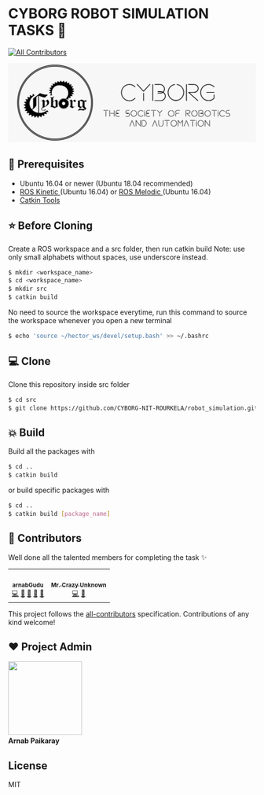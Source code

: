 # CYBORG ROBOT SIMULATION TASKS 🤖
<!-- ALL-CONTRIBUTORS-BADGE:START - Do not remove or modify this section -->
[![All Contributors](https://img.shields.io/badge/all_contributors-2-orange.svg?style=flat-square)](#contributors-)
<!-- ALL-CONTRIBUTORS-BADGE:END -->

![](./images/logo.jpg)

## 📌 Prerequisites
- Ubuntu 16.04 or newer (Ubuntu 18.04 recommended)
- [ROS Kinetic ](http://wiki.ros.org/kinetic/Installation/Ubuntu) (Ubuntu 16.04) or [ROS Melodic ](http://wiki.ros.org/melodic/Installation/Ubuntu) (Ubuntu 16.04)
- [Catkin Tools](https://catkin-tools.readthedocs.io/en/latest/installing.html)

## ⭐ Before Cloning

Create a ROS workspace and a src folder, then run catkin build
Note: use only small alphabets without spaces, use underscore instead.
```sh
$ mkdir <workspace_name>
$ cd <workspace_name>
$ mkdir src
$ catkin build
```
No need to source the workspace everytime, run this command to source the workspace whenever you open a new terminal
```sh
$ echo 'source ~/hector_ws/devel/setup.bash' >> ~/.bashrc
```
## 💻 Clone
Clone this repository inside src folder
```sh
$ cd src
$ git clone https://github.com/CYBORG-NIT-ROURKELA/robot_simulation.git
```

## 💥 Build
Build all the packages with
```sh
$ cd ..
$ catkin build
```
or build specific packages with
```sh
$ cd ..
$ catkin build [package_name]
```

## 🤝 Contributors 

Well done all the talented members for completing the task ✨

<!-- ALL-CONTRIBUTORS-LIST:START - Do not remove or modify this section -->
<!-- prettier-ignore-start -->
<!-- markdownlint-disable -->
<table>
  <tr>
    <td align="center"><a href="https://github.com/arnabGudu"><img src="https://avatars1.githubusercontent.com/u/42674892?v=4" width="100px;" alt=""/><br /><sub><b>arnabGudu</b></sub></a><br /><a href="https://github.com/CYBORG-NIT-ROURKELA/robot_simulation/commits?author=arnabGudu" title="Code">💻</a> <a href="https://github.com/CYBORG-NIT-ROURKELA/robot_simulation/commits?author=arnabGudu" title="Documentation">📖</a> <a href="#projectManagement-arnabGudu" title="Project Management">📆</a> <a href="https://github.com/CYBORG-NIT-ROURKELA/robot_simulation/pulls?q=is%3Apr+reviewed-by%3AarnabGudu" title="Reviewed Pull Requests">👀</a> <a href="#maintenance-arnabGudu" title="Maintenance">🚧</a></td>
    <td align="center"><a href="https://github.com/MrCrazyUnknown"><img src="https://avatars3.githubusercontent.com/u/55598576?v=4" width="100px;" alt=""/><br /><sub><b>Mr. Crazy Unknown</b></sub></a><br /><a href="https://github.com/CYBORG-NIT-ROURKELA/robot_simulation/commits?author=MrCrazyUnknown" title="Code">💻</a> <a href="https://github.com/CYBORG-NIT-ROURKELA/robot_simulation/commits?author=MrCrazyUnknown" title="Documentation">📖</a></td>
  </tr>
</table>

<!-- markdownlint-enable -->
<!-- prettier-ignore-end -->
<!-- ALL-CONTRIBUTORS-LIST:END -->

This project follows the [all-contributors](https://github.com/all-contributors/all-contributors) specification. Contributions of any kind welcome!

## ❤️ Project Admin	<!-- markdownlint-enable -->

<!-- prettier-ignore-end -->

<a href="https://github.com/arnabGudu"><img src="https://avatars3.githubusercontent.com/u/42674892?s=460&u=c9e8c0d1fcfc439b0cf0fba6d82f4142573e12e4&v=4" width=150px height=150px /></a>        <br> <b>Arnab Paikaray</b>	


License	
----	

MIT
